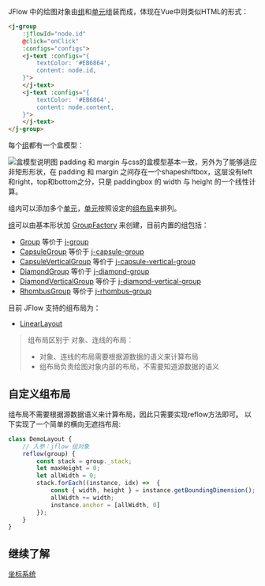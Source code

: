 JFlow 中的绘图对象由[组](https://wt911122.github.io/JFlow/GroupMixin.html)和[单元](https://wt911122.github.io/JFlow/Node.html)组装而成，体现在Vue中则类似HTML的形式：
```html
<j-group 
    :jflowId="node.id"
    @click="onClick" 
    :configs="configs">
    <j-text :configs="{
        textColor: '#EB6864',
        content: node.id,
    }">
    </j-text>
    <j-text :configs="{
        textColor: '#EB6864',
        content: node.content,
    }">
    </j-text>
</j-group>
```
每个[组](https://wt911122.github.io/JFlow/GroupMixin.html)都有一个盒模型：

![盒模型说明图](box.png "盒模型说明图")
padding 和 margin 与css的盒模型基本一致，另外为了能够适应非矩形形状，在 padding 和 margin 之间存在一个shapeshiftbox，这层没有left和right，top和bottom之分，只是 paddingbox 的 width 与 height 的一个线性计算。

组内可以添加多个[单元](https://wt911122.github.io/JFlow/Node.html)，[单元](https://wt911122.github.io/JFlow/Node.html)按照设定的[组布局](https://wt911122.github.io/JFlow/Layout.html)来排列。

[组](https://wt911122.github.io/JFlow/GroupMixin.html)可以由基本形状加 [GroupFactory](https://wt911122.github.io/JFlow/global.html#GroupFactory) 来创建，目前内置的组包括：
+ [Group](https://wt911122.github.io/JFlow/Group.html) 等价于 [j-group](https://wt911122.github.io/JFlow/module-j-group.html)
+ [CapsuleGroup](https://wt911122.github.io/JFlow/CapsuleGroup.html) 等价于 [j-capsule-group](https://wt911122.github.io/JFlow/module-j-capsule-group.html)
+ [CapsuleVerticalGroup](https://wt911122.github.io/JFlow/CapsuleVerticalGroup.html) 等价于 [j-capsule-vertical-group](https://wt911122.github.io/JFlow/module-j-capsule-vertical-group.html)
+ [DiamondGroup](https://wt911122.github.io/JFlow/DiamondGroup.html) 等价于 [j-diamond-group](https://wt911122.github.io/JFlow/module-j-diamond-group.html)
+ [DiamondVerticalGroup](https://wt911122.github.io/JFlow/DiamondVerticalGroup.html) 等价于 [j-diamond-vertical-group](https://wt911122.github.io/JFlow/module-j-diamond-vertical-group.html)
+ [RhombusGroup](https://wt911122.github.io/JFlow/RhombusGroup.html) 等价于 [j-rhombus-group](https://wt911122.github.io/JFlow/module-j-rhombus-group.html)

目前 JFlow 支持的组布局为：
+ [LinearLayout](https://wt911122.github.io/JFlow/LinearLayout.html)



> 组布局区别于 对象、连线的布局：
> + 对象、连线的布局需要根据源数据的语义来计算布局
> + 组布局负责绘图对象内部的布局，不需要知道源数据的语义

## 自定义组布局
组布局不需要根据源数据语义来计算布局，因此只需要实现reflow方法即可。
以下实现了一个简单的横向无遮挡布局:

```javascript
class DemoLayout {
    // 入参：jflow 组对象 
    reflow(group) {
        const stack = group._stack;
        let maxHeight = 0;
        let allWidth = 0;
        stack.forEach((instance, idx) =>  {
            const { width, height } = instance.getBoundingDimension();
            allWidth += width;
            instance.anchor = [allWidth, 0]
        });
    }
}
```

## 继续了解
[坐标系统](https://wt911122.github.io/JFlow/tutorial-坐标系统.html)

